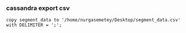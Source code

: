 ### cassandra export csv







```
copy segment_data to '/home/nurgasemetey/Desktop/segment_data.csv' with DELIMITER = ';';

```
